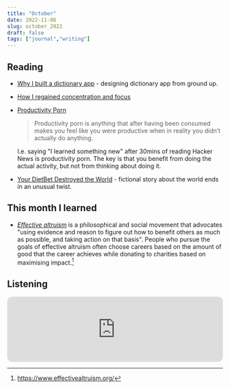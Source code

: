 ```yaml
---
title: "October"
date: 2022-11-06
slug: october_2022
draft: false
tags: ["journal","writing"]
---
```



## Reading

- [Why I built a dictionary app](https://www.wordnote.app/blog/why-i-built-dictionary-app) - designing dictionary app from ground up.
- [How I regained concentration and focus](https://www.innoq.com/en/blog/wie-ich-meine-konzentration-wiederfand/)
- [Productivity Porn](https://calebschoepp.com/blog/2022/productivity-porn/)

  > Productivity porn is anything that after having been consumed makes you feel like you were productive when in reality you didn’t actually do anything.
  
  I.e. saying "I learned something new" after 30mins of reading Hacker News is productivity porn.
  The key is that you benefit from doing the actual activity, but not from thinking about doing it.

- [Your DietBet Destroyed the World](https://davidlaprade.github.io/your-dietbet-destroyed-the-world) - fictional story about the world ends in an unusual twist.

## This month I learned

- _[Effective altruism](https://en.wikipedia.org/wiki/Effective_altruism)_ is a philosophical and
   social movement that advocates "using evidence and reason to figure out how to benefit others
   as much as possible, and taking action on that basis". People who pursue the goals of effective
   altruism often choose careers based on the amount of good that the career achieves while donating
   to charities based on maximising impact.[^1]

## Listening

<iframe style="border-radius:12px" src="https://open.spotify.com/embed/track/6xzpUzzIquIyUzTLbbgSdI?utm_source=generator" width="100%" height="152" frameBorder="0" allowfullscreen="" allow="autoplay; clipboard-write; encrypted-media; fullscreen; picture-in-picture" loading="lazy"></iframe>

[^1]: https://www.effectivealtruism.org/